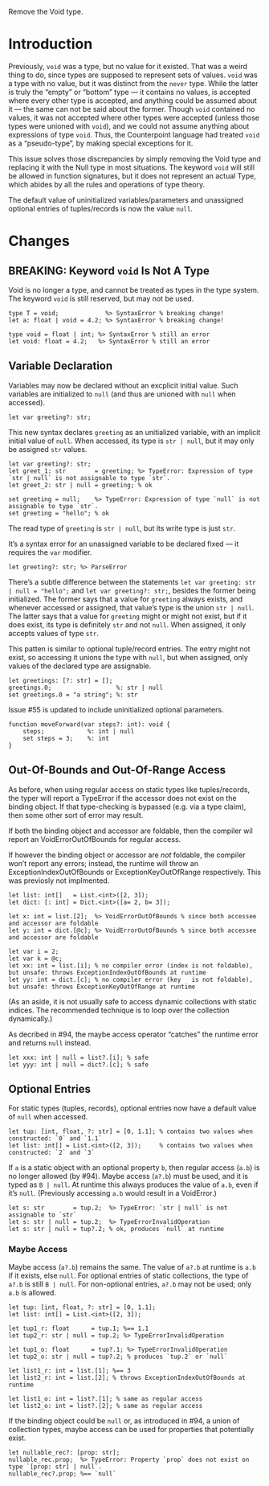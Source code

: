 Remove the Void type.

# Introduction
Previously, `void` was a type, but no value for it existed. That was a weird thing to do, since types are supposed to represent sets of values. `void` was a type with no value, but it was distinct from the `never` type. While the latter is truly the “empty” or “bottom” type — it contains no values, is accepted where every other type is accepted, and anything could be assumed about it — the same can not be said about the former. Though `void` contained no values, it was not accepted where other types were accepted (unless those types were unioned with `void`), and we could not assume anything about expressions of type `void`. Thus, the Counterpoint language had treated `void` as a “pseudo-type”, by making special exceptions for it.

This issue solves those discrepancies by simply removing the Void type and replacing it with the Null type in most situations. The keyword `void` will still be allowed in function signatures, but it does not represent an actual Type, which abides by all the rules and operations of type theory.

The default value of uninitialized variables/parameters and unassigned optional entries of tuples/records is now the value `null`.

# Changes

## BREAKING: Keyword `void` Is Not A Type
Void is no longer a type, and cannot be treated as types in the type system. The keyword `void` is still reserved, but may not be used.
```cp
type T = void;             %> SyntaxError % breaking change!
let a: float | void = 4.2; %> SyntaxError % breaking change!

type void = float | int; %> SyntaxError % still an error
let void: float = 4.2;   %> SyntaxError % still an error
```

## Variable Declaration
Variables may now be declared without an excplicit initial value. Such variables are initialized to `null` (and thus are unioned with `null` when accessed).
```cp
let var greeting?: str;
```
This new syntax declares `greeting` as an unitialized variable, with an implicit initial value of `null`. When accessed, its type is `str | null`, but it may only be assigned `str` values.
```cp
let var greeting?: str;
let greet_1: str        = greeting; %> TypeError: Expression of type `str | null` is not assignable to type `str`.
let greet_2: str | null = greeting; % ok

set greeting = null;    %> TypeError: Expression of type `null` is not assignable to type `str`.
set greeting = "hello"; % ok
```
The read type of `greeting` is `str | null`, but its write type is just `str`.

It’s a syntax error for an unassigned variable to be declared fixed — it requires the `var` modifier.
```cp
let greeting?: str; %> ParseError
```

There’s a subtle difference between the statements `let var greeting: str | null = "hello";` and `let var greeting?: str;`, besides the former being initialized. The former says that a value for `greeting` always exists, and whenever accessed or assigned, that value’s type is the union `str | null`. The latter says that a value for `greeting` might or might not exist, but if it does exist, its type is definitely `str` and not `null`. When assigned, it only accepts values of type `str`.

This patten is similar to optional tuple/record entries. The entry might not exist, so accessing it unions the type with `null`, but when assigned, only values of the declared type are assignable.
```cp
let greetings: [?: str] = [];
greetings.0;                  %: str | null
set greetings.0 = "a string"; %: str
```

Issue #55 is updated to include uninitialized optional parameters.
```cp
function moveForward(var steps?: int): void {
	steps;            %: int | null
	set steps = 3;    %: int
}
```

## Out-Of-Bounds and Out-Of-Range Access
As before, when using regular access on static types like tuples/records, the typer will report a TypeError if the accessor does not exist on the binding object. If that type-checking is bypassed (e.g. via a type claim), then some other sort of error may result.

If both the binding object and accessor are foldable, then the compiler wil report an VoidErrorOutOfBounds for regular access.

If however the binding object or accessor are *not* foldable, the compiler won’t report any errors; instead, the runtime will throw an ExceptionIndexOutOfBounds or ExceptionKeyOutOfRange respectively. This was previosly not implmented.

```cp
let list: int[]   = List.<int>([2, 3]);
let dict: [: int] = Dict.<int>([a= 2, b= 3]);

let x: int = list.[2];  %> VoidErrorOutOfBounds % since both accessee and accessor are foldable
let y: int = dict.[@c]; %> VoidErrorOutOfBounds % since both accessee and accessor are foldable

let var i = 2;
let var k = @c;
let xx: int = list.[i]; % no compiler error (index is not foldable), but unsafe: throws ExceptionIndexOutOfBounds at runtime
let yy: int = dict.[c]; % no compiler error (key   is not foldable), but unsafe: throws ExceptionKeyOutOfRange at runtime
```
(As an aside, it is not usually safe to access dynamic collections with static indices. The recommended technique is to loop over the collection dynamically.)

As decribed in #94, the maybe access operator “catches” the runtime error and returns `null` instead.
```cp
let xxx: int | null = list?.[i]; % safe
let yyy: int | null = dict?.[c]; % safe
```

## Optional Entries
For static types (tuples, records), optional entries now have a default value of `null` when accessed.
```cp
let tup: [int, float, ?: str] = [0, 1.1]; % contains two values when constructed: `0` and `1.1`
let list: int[] = List.<int>([2, 3]);     % contains two values when constructed: `2` and `3`
```
If `a` is a static object with an optional property `b`, then regular access (`a.b`) is no longer allowed (by #94). Maybe access (`a?.b`) must be used, and it is typed as `B | null`. At runtime this always produces the value of `a.b`, even if it’s `null`. (Previously accessing `a.b` would result in a VoidError.)
```cp
let s: str        = tup.2;  %> TypeError: `str | null` is not assignable to `str`
let s: str | null = tup.2;  %> TypeErrorInvalidOperation
let s: str | null = tup?.2; % ok, produces `null` at runtime
```

### Maybe Access
Maybe access (`a?.b`) remains the same. The value of `a?.b` at runtime is `a.b` if it exists, else `null`. For optional entries of static collections, the type of `a?.b` is still `B | null`. For non-optional entries, `a?.b` may not be used; only `a.b` is allowed.
```cp
let tup: [int, float, ?: str] = [0, 1.1];
let list: int[] = List.<int>([2, 3]);

let tup1_r: float      = tup.1; %== 1.1
let tup2_r: str | null = tup.2; %> TypeErrorInvalidOperation

let tup1_o: float      = tup?.1; %> TypeErrorInvalidOperation
let tup2_o: str | null = tup?.2; % produces `tup.2` or `null`

let list1_r: int = list.[1]; %== 3
let list2_r: int = list.[2]; % throws ExceptionIndexOutOfBounds at runtime

let list1_o: int = list?.[1]; % same as regular access
let list2_o: int = list?.[2]; % same as regular access
```
If the binding object could be `null` or, as introduced in #94, a union of collection types, maybe access can be used for properties that potentially exist.
```cp
let nullable_rec?: [prop: str];
nullable_rec.prop;  %> TypeError: Property `prop` does not exist on type `[prop: str] | null`.
nullable_rec?.prop; %== `null`
```
